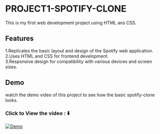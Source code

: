 # PROJECT1-SPOTIFY-CLONE
This is my first web development project using HTML ans CSS.

## Features
1.Replicates the basic layout and design of the Spotify web application.
<br/>
2.Uses HTML and CSS for frontend development.
<br/>
3.Responsive design for compatibility with various devices and screen sizes.

## Demo
watch the demo video of this project to see how the basic spotify-clone looks.

### Click to View the video : ⬇️ 

[![Demo](https://drive.google.com/file/d/1ehxJVfI5BCNepZtTOuAA30wisf9pBOHW/view?usp=drive_link)](https://drive.google.com/file/d/1ZmTxcdSJ9w8ZW0QM6sJ6alS5HcU_mZ6c/view?usp=drive_link)

